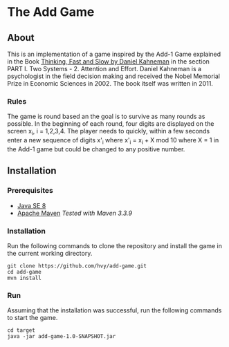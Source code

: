 # The Add Game

## About
This is an implementation of a game inspired by the Add-1 Game explained in the Book [Thinking, Fast and Slow by Daniel Kahneman](https://en.wikipedia.org/wiki/Thinking,_Fast_and_Slow) in the section PART I. Two Systems - 2. Attention and Effort. Daniel Kahneman is a psychologist in the field decision making and received the Nobel Memorial Prize in Economic Sciences in 2002. The book itself was written in 2011.

### Rules
The game is round based an the goal is to survive as many rounds as possible. In the beginning of each round, four digits are displayed on the screen x<sub>i</sub>, i = 1,2,3,4. The player needs to quickly, within a few seconds enter a new sequence of digits x'<sub>i</sub> where x'<sub>i</sub> = x<sub>i</sub> + X mod 10 where X = 1 in the Add-1 game but could be changed to any positive number.

## Installation
### Prerequisites
* [Java SE 8](http://www.oracle.com/technetwork/java/javase/downloads/jdk8-downloads-2133151.html)
* [Apache Maven](https://maven.apache.org) *Tested with Maven 3.3.9*

### Installation
Run the following commands to clone the repository and install the game in the current working directory.
```
git clone https://github.com/hvy/add-game.git
cd add-game
mvn install
```

### Run
Assuming that the installation was successful, run the following commands to start the game.
```
cd target
java -jar add-game-1.0-SNAPSHOT.jar
```
